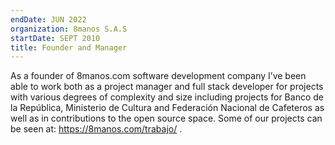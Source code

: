 ```yaml
---
endDate: JUN 2022
organization: 8manos S.A.S
startDate: SEPT 2010
title: Founder and Manager
---
```


As a founder of 8manos.com software development company I’ve been able to work both as a project manager and full stack developer for projects with various degrees of complexity and size including projects for Banco de la República, Ministerio de Cultura and Federación Nacional de Cafeteros as well as in contributions to the open source space. Some of our projects can be seen at: https://8manos.com/trabajo/ .
